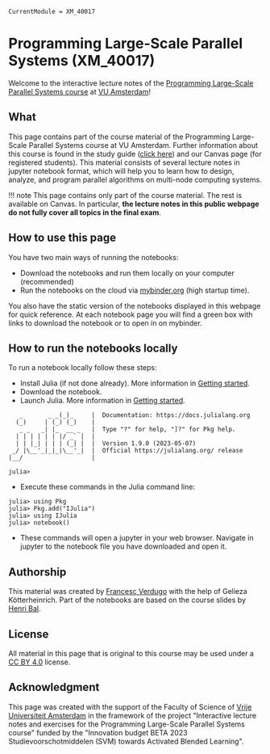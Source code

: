 ```@meta
CurrentModule = XM_40017
```
# Programming Large-Scale Parallel Systems (XM_40017)

Welcome to the interactive lecture notes of the [Programming Large-Scale Parallel Systems course](https://studiegids.vu.nl/EN/courses/2023-2024/XM_40017#/) at [VU Amsterdam](https://vu.nl)!

## What

This page contains part of the course material of the Programming Large-Scale Parallel Systems course at VU Amsterdam.
Further information about this course is found in the study guide
([click here](https://studiegids.vu.nl/EN/courses/2023-2024/XM_40017#/)) and our Canvas page (for registered students). This material consists of several lecture notes in jupyter notebook format, which will help you to learn how to design, analyze, and program parallel algorithms on multi-node computing systems.

!!! note
    This page contains only part of the course material. The rest is available on Canvas. In particular, **the lecture notes in this public webpage do not fully cover all topics in the final exam**.

## How to use this page

You have two main ways of running the notebooks:

- Download the notebooks and run them locally on your computer (recommended)
- Run the notebooks on the cloud via [mybinder.org](https://mybinder.org) (high startup time).

You also have the static version of the notebooks displayed in this webpage for quick reference. At each notebook page you will find a green box with links to download the notebook or to open in on mybinder.

## How to run the notebooks locally

To run a notebook locally follow these steps:

- Install Julia (if not done already). More information in [Getting started](@ref).
- Download the notebook.
- Launch Julia. More information in [Getting started](@ref).
```
   _       _ _(_)_     |  Documentation: https://docs.julialang.org
  (_)     | (_) (_)    |
   _ _   _| |_  __ _   |  Type "?" for help, "]?" for Pkg help.
  | | | | | | |/ _` |  |
  | | |_| | | | (_| |  |  Version 1.9.0 (2023-05-07)
 _/ |\__'_|_|_|\__'_|  |  Official https://julialang.org/ release
|__/                   |

julia> 
```
- Execute these commands in the Julia command line:

```
julia> using Pkg
julia> Pkg.add("IJulia")
julia> using IJulia
julia> notebook()
```
- These commands will open a jupyter in your web browser. Navigate in jupyter to the notebook file you have downloaded and open it.

## Authorship

This material was created by [Francesc Verdugo](https://github.com/fverdugo/) with the help of Gelieza Kötterheinrich. Part of the notebooks are based on the course slides by [Henri Bal](https://www.vuhpdc.net/henri-bal/).


## License

All material in this page that is original to this course may be used under a [CC BY 4.0](https://creativecommons.org/licenses/by/4.0/) license.


## Acknowledgment

This page was created with the support of the Faculty of Science of [Vrije Universiteit Amsterdam](https://vu.nl) in the framework of the project "Interactive lecture notes and exercises for the Programming Large-Scale Parallel Systems course" funded by the "Innovation budget BETA 2023 Studievoorschotmiddelen (SVM) towards Activated Blended Learning".
